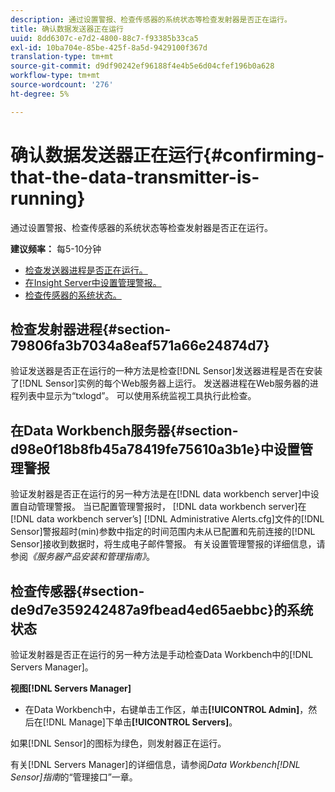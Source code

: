 ```yaml
---
description: 通过设置警报、检查传感器的系统状态等检查发射器是否正在运行。
title: 确认数据发送器正在运行
uuid: 8dd6307c-e7d2-4800-88c7-f93385b33ca5
exl-id: 10ba704e-85be-425f-8a5d-9429100f367d
translation-type: tm+mt
source-git-commit: d9df90242ef96188f4e4b5e6d04cfef196b0a628
workflow-type: tm+mt
source-wordcount: '276'
ht-degree: 5%

---
```


# 确认数据发送器正在运行{#confirming-that-the-data-transmitter-is-running}

通过设置警报、检查传感器的系统状态等检查发射器是否正在运行。

**建议频率：** 每5-10分钟

* [检查发送器进程是否正在运行。](../../../home/c-snsr-ovrvw/admin-sensor/c-data-trmtr-rng.md#section-79806fa3b7034a8eaf571a66e24874d7)
* [在Insight Server中设置管理警报。](../../../home/c-snsr-ovrvw/admin-sensor/c-data-trmtr-rng.md#section-d98e0f18b8fb45a78419fe75610a3b1e)
* [检查传感器的系统状态。](../../../home/c-snsr-ovrvw/admin-sensor/c-data-trmtr-rng.md#section-de9d7e359242487a9fbead4ed65aebbc)

## 检查发射器进程{#section-79806fa3b7034a8eaf571a66e24874d7}

验证发送器是否正在运行的一种方法是检查[!DNL Sensor]发送器进程是否在安装了[!DNL Sensor]实例的每个Web服务器上运行。 发送器进程在Web服务器的进程列表中显示为“txlogd”。 可以使用系统监视工具执行此检查。

## 在Data Workbench服务器{#section-d98e0f18b8fb45a78419fe75610a3b1e}中设置管理警报

验证发射器是否正在运行的另一种方法是在[!DNL data workbench server]中设置自动管理警报。 当已配置管理警报时， [!DNL data workbench server]在[!DNL data workbench server’s] [!DNL Administrative Alerts.cfg]文件的[!DNL Sensor]警报超时(min)参数中指定的时间范围内未从已配置和先前连接的[!DNL Sensor]接收到数据时，将生成电子邮件警报。 有关设置管理警报的详细信息，请参阅&#x200B;*《服务器产品安装和管理指南》*。

## 检查传感器{#section-de9d7e359242487a9fbead4ed65aebbc}的系统状态

验证发射器是否正在运行的另一种方法是手动检查Data Workbench中的[!DNL Servers Manager]。

**视图[!DNL Servers Manager]**

* 在Data Workbench中，右键单击工作区，单击&#x200B;**[!UICONTROL Admin]**，然后在[!DNL Manage]下单击&#x200B;**[!UICONTROL Servers]**。

如果[!DNL Sensor]的图标为绿色，则发射器正在运行。

有关[!DNL Servers Manager]的详细信息，请参阅&#x200B;*Data Workbench[!DNL Sensor]指南*&#x200B;的“管理接口”一章。
